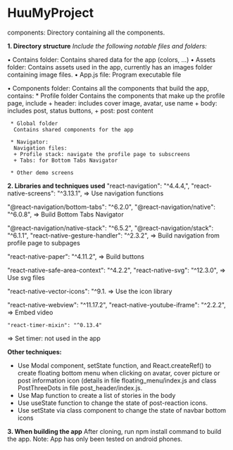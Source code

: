 # HuuMyProject

components: Directory containing all the components.


**1.	Directory structure**
_Include the following notable files and folders:_

•	Contains folder: Contains shared data for the app (colors, ...)
•	Assets folder: Contains assets used in the app, currently has an images folder containing image files.
•	App.js file: Program executable file

•	Components folder: 
    Contains all the components that build the app, contains:
     * Profile folder 
      Contains the components that make up the profile page, include
      + header: includes cover image, avatar, use name
      + body: includes post, status buttons,
      + post: post content

     * Global folder
      Contains shared components for the app

     * Navigator: 
      Navigation files:
      + Profile stack: navigate the profile page to subscreens
      + Tabs: for Bottom Tabs Navigator

     * Other demo screens


**2.	 Libraries and techniques used**
   "react-navigation": "^4.4.4,",
   "react-native-screens": "^3.13.1",
=> Use navigation functions

   "@react-navigation/bottom-tabs": "^6.2.0",
   "@react-navigation/native": "^6.0.8",
=> Build Bottom Tabs Navigator

   "@react-navigation/native-stack": "^6.5.2",
   "@react-navigation/stack": "^6.1.1",
   "react-native-gesture-handler": "^2.3.2",
=> Build navigation from profile page to subpages

  "react-native-paper": "^4.11.2",
=> Build buttons

  "react-native-safe-area-context": "^4.2.2",
  "react-native-svg": "^12.3.0",
=> Use svg files

  "react-native-vector-icons": "^9.1.
=> Use the icon library

  "react-native-webview": "^11.17.2",
  "react-native-youtube-iframe": "^2.2.2",
=> Embed video

    "react-timer-mixin": "^0.13.4"
=> Set timer: not used in the app

**Other techniques:**
- Use Modal component, setState function, and React.createRef() to create floating bottom menu when clicking on avatar, cover picture or post information icon (details in file floating_menu/index.js and class PostThreeDots in file post_header/index.js.
- Use Map function to create a list of stories in the body
- Use useState function to change the state of post-reaction icons.
- Use setState via class component to change the state of navbar bottom icons


**3.	When building the app**
After cloning, run npm install command to build the app.
Note: App has only been tested on android phones.
